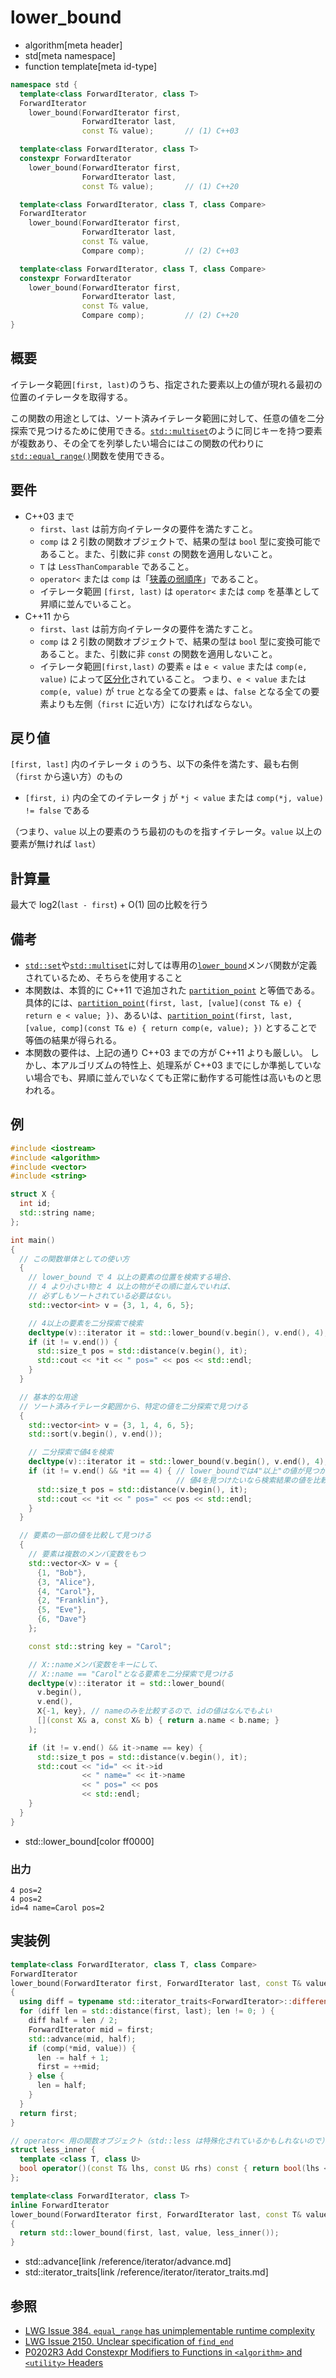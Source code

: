 # lower_bound
* algorithm[meta header]
* std[meta namespace]
* function template[meta id-type]

```cpp
namespace std {
  template<class ForwardIterator, class T>
  ForwardIterator
    lower_bound(ForwardIterator first,
                ForwardIterator last,
                const T& value);       // (1) C++03

  template<class ForwardIterator, class T>
  constexpr ForwardIterator
    lower_bound(ForwardIterator first,
                ForwardIterator last,
                const T& value);       // (1) C++20

  template<class ForwardIterator, class T, class Compare>
  ForwardIterator
    lower_bound(ForwardIterator first,
                ForwardIterator last,
                const T& value,
                Compare comp);         // (2) C++03

  template<class ForwardIterator, class T, class Compare>
  constexpr ForwardIterator
    lower_bound(ForwardIterator first,
                ForwardIterator last,
                const T& value,
                Compare comp);         // (2) C++20
}
```

## 概要
イテレータ範囲`[first, last)`のうち、指定された要素以上の値が現れる最初の位置のイテレータを取得する。

この関数の用途としては、ソート済みイテレータ範囲に対して、任意の値を二分探索で見つけるために使用できる。[`std::multiset`](/reference/set/multiset.md)のように同じキーを持つ要素が複数あり、その全てを列挙したい場合にはこの関数の代わりに[`std::equal_range()`](equal_range.md)関数を使用できる。


## 要件
- C++03 まで
	- `first`、`last` は前方向イテレータの要件を満たすこと。
	- `comp` は 2 引数の関数オブジェクトで、結果の型は `bool` 型に変換可能であること。また、引数に非 `const` の関数を適用しないこと。
	- `T` は `LessThanComparable` であること。
	- `operator<` または `comp` は「[狭義の弱順序](../algorithm.md#strict-weak-ordering)」であること。
	- イテレータ範囲 `[first, last)` は `operator<` または `comp` を基準として昇順に並んでいること。
- C++11 から  
	- `first`、`last` は前方向イテレータの要件を満たすこと。
	- `comp` は 2 引数の関数オブジェクトで、結果の型は `bool` 型に変換可能であること。また、引数に非 `const` の関数を適用しないこと。
	- イテレータ範囲`[first,last)` の要素 `e` は `e < value` または `comp(e, value)` によって[区分化](/reference/algorithm.md#sequence-is-partitioned)されていること。
		つまり、`e < value` または `comp(e, value)` が `true` となる全ての要素 `e` は、`false` となる全ての要素よりも左側（`first` に近い方）になければならない。


## 戻り値
`[first, last]` 内のイテレータ `i` のうち、以下の条件を満たす、最も右側（`first` から遠い方）のもの

- `[first, i)` 内の全てのイテレータ `j` が `*j < value` または `comp(*j, value) != false` である

（つまり、`value` 以上の要素のうち最初のものを指すイテレータ。`value` 以上の要素が無ければ `last`）


## 計算量
最大で log2(`last - first`) + O(1) 回の比較を行う


## 備考
- [`std::set`](/reference/set/set.md)や[`std::multiset`](/reference/set/multiset.md)に対しては専用の[`lower_bound`](/reference/set/set/lower_bound.md)メンバ関数が定義されているため、そちらを使用すること
- 本関数は、本質的に C++11 で追加された [`partition_point`](partition_point.md) と等価である。  
	具体的には、[`partition_point`](partition_point.md)`(first, last, [value](const T& e) { return e < value; })`、あるいは、[`partition_point`](partition_point.md)`(first, last, [value, comp](const T& e) { return comp(e, value); })` とすることで等価の結果が得られる。
- 本関数の要件は、上記の通り C++03 までの方が C++11 よりも厳しい。
	しかし、本アルゴリズムの特性上、処理系が C++03 までにしか準拠していない場合でも、昇順に並んでいなくても正常に動作する可能性は高いものと思われる。


## 例
```cpp example
#include <iostream>
#include <algorithm>
#include <vector>
#include <string>

struct X {
  int id;
  std::string name;
};

int main()
{
  // この関数単体としての使い方
  {
    // lower_bound で 4 以上の要素の位置を検索する場合、
    // 4 より小さい物と 4 以上の物がその順に並んでいれば、
    // 必ずしもソートされている必要はない。
    std::vector<int> v = {3, 1, 4, 6, 5};

    // 4以上の要素を二分探索で検索
    decltype(v)::iterator it = std::lower_bound(v.begin(), v.end(), 4);
    if (it != v.end()) {
      std::size_t pos = std::distance(v.begin(), it);
      std::cout << *it << " pos=" << pos << std::endl;
    }
  }

  // 基本的な用途
  // ソート済みイテレータ範囲から、特定の値を二分探索で見つける
  {
    std::vector<int> v = {3, 1, 4, 6, 5};
    std::sort(v.begin(), v.end());

    // 二分探索で値4を検索
    decltype(v)::iterator it = std::lower_bound(v.begin(), v.end(), 4);
    if (it != v.end() && *it == 4) { // lower_boundでは4"以上"の値が見つかるので、
                                     // 値4を見つけたいなら検索結果の値を比較する必要がある
      std::size_t pos = std::distance(v.begin(), it);
      std::cout << *it << " pos=" << pos << std::endl;
    }
  }

  // 要素の一部の値を比較して見つける
  {
    // 要素は複数のメンバ変数をもつ
    std::vector<X> v = {
      {1, "Bob"},
      {3, "Alice"},
      {4, "Carol"},
      {2, "Franklin"},
      {5, "Eve"},
      {6, "Dave"}
    };

    const std::string key = "Carol";

    // X::nameメンバ変数をキーにして、
    // X::name == "Carol"となる要素を二分探索で見つける
    decltype(v)::iterator it = std::lower_bound(
      v.begin(),
      v.end(),
      X{-1, key}, // nameのみを比較するので、idの値はなんでもよい
      [](const X& a, const X& b) { return a.name < b.name; }
    );

    if (it != v.end() && it->name == key) {
      std::size_t pos = std::distance(v.begin(), it);
      std::cout << "id=" << it->id
                << " name=" << it->name
                << " pos=" << pos
                << std::endl;
    }
  }
}
```
* std::lower_bound[color ff0000]

### 出力
```
4 pos=2
4 pos=2
id=4 name=Carol pos=2
```


## 実装例
```cpp
template<class ForwardIterator, class T, class Compare>
ForwardIterator
lower_bound(ForwardIterator first, ForwardIterator last, const T& value, Compare comp)
{
  using diff = typename std::iterator_traits<ForwardIterator>::difference_type;
  for (diff len = std::distance(first, last); len != 0; ) {
    diff half = len / 2;
    ForwardIterator mid = first;
    std::advance(mid, half);
    if (comp(*mid, value)) {
      len -= half + 1;
      first = ++mid;
    } else {
      len = half;
    }
  }
  return first;
}

// operator< 用の関数オブジェクト（std::less は特殊化されているかもしれないので）
struct less_inner {
  template <class T, class U>
  bool operator()(const T& lhs, const U& rhs) const { return bool(lhs < rhs); }
};

template<class ForwardIterator, class T>
inline ForwardIterator
lower_bound(ForwardIterator first, ForwardIterator last, const T& value)
{
  return std::lower_bound(first, last, value, less_inner());
}
```
* std::advance[link /reference/iterator/advance.md]
* std::iterator_traits[link /reference/iterator/iterator_traits.md]

## 参照
- [LWG Issue 384. `equal_range` has unimplementable runtime complexity](http://www.open-std.org/jtc1/sc22/wg21/docs/lwg-defects.html#384)
- [LWG Issue 2150. Unclear specification of `find_end`](http://www.open-std.org/jtc1/sc22/wg21/docs/lwg-defects.html#2150)
- [P0202R3 Add Constexpr Modifiers to Functions in `<algorithm>` and `<utility>` Headers](http://www.open-std.org/jtc1/sc22/wg21/docs/papers/2017/p0202r3.html)
